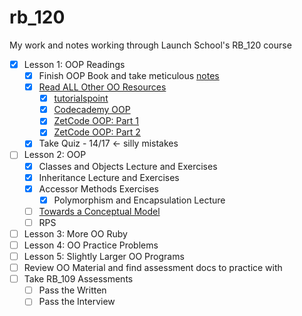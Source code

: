 # rb_120 #

My work and notes working through Launch School's RB_120 course

- [x] Lesson 1: OOP Readings
  - [x] Finish OOP Book and take meticulous [notes](./OOP_book/oop_book_notes.md)
  - [x] [Read ALL Other OO Resources](./extra_resources/)
    - [x] [tutorialspoint](http://www.tutorialspoint.com/ruby/ruby_object_oriented.htm)
    - [x] [Codecademy OOP](https://www.codecademy.com/learn/learn-ruby)
    - [x] [ZetCode OOP: Part 1](https://zetcode.com/lang/rubytutorial/oop/)
    - [x] [ZetCode OOP: Part 2](https://zetcode.com/lang/rubytutorial/oop2/)
  - [x] Take Quiz - 14/17 <- silly mistakes
- [ ] Lesson 2: OOP
  - [x] Classes and Objects Lecture and Exercises
  - [x] Inheritance Lecture and Exercises
  - [x] Accessor Methods Exercises
    - [x] Polymorphism and Encapsulation Lecture
  - [ ] [Towards a Conceptual Model](https://medium.com/launch-school/towards-a-conceptual-model-of-object-oriented-programming-118eb971659f)
  - [ ] RPS
- [ ] Lesson 3: More OO Ruby
- [ ] Lesson 4: OO Practice Problems
- [ ] Lesson 5: Slightly Larger OO Programs
- [ ] Review OO Material and find assessment docs to practice with
- [ ] Take RB_109 Assessments
  - [ ] Pass the Written
  - [ ] Pass the Interview
